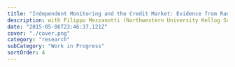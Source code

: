 ```yaml
---
title: "Independent Monitoring and the Credit Market: Evidence from Random Selection of Auditors"
description: with Filippo Mezzanotti (Northwestern University Kellog School of Management) and Giovanni Soggia (Bank of Italy)
date: "2015-05-06T23:46:37.121Z"
cover: "./cover.png"
category: "research"
subCategory: "Work in Progress"
sortOrder: 4
---
```

